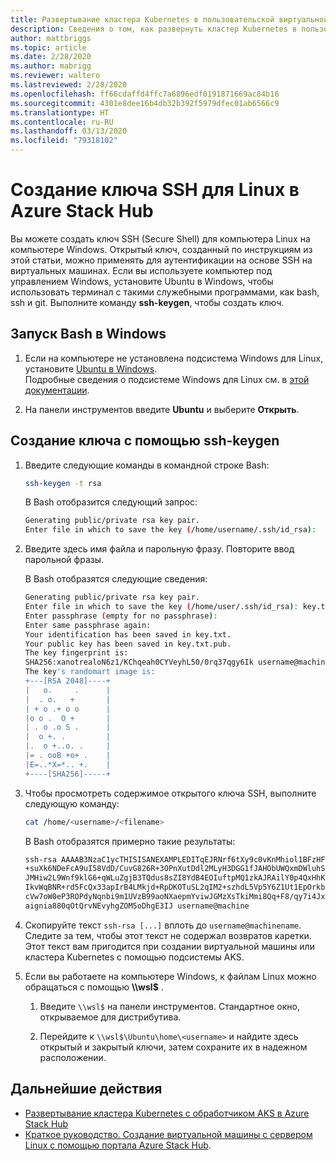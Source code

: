```yaml
---
title: Развертывание кластера Kubernetes в пользовательской виртуальной сети Azure Stack Hub
description: Сведения о том, как развернуть кластер Kubernetes в пользовательской виртуальной сети Azure Stack Hub.
author: mattbriggs
ms.topic: article
ms.date: 2/28/2020
ms.author: mabrigg
ms.reviewer: waltero
ms.lastreviewed: 2/28/2020
ms.openlocfilehash: ff66cdaffd4ffc7a6896edf0191871669ac84b16
ms.sourcegitcommit: 4301e8dee16b4db32b392f5979dfec01ab6566c9
ms.translationtype: HT
ms.contentlocale: ru-RU
ms.lasthandoff: 03/13/2020
ms.locfileid: "79318102"
---
```

# <a name="create-an-ssh-key-for-linux-on-azure-stack-hub"></a>Создание ключа SSH для Linux в Azure Stack Hub

Вы можете создать ключ SSH (Secure Shell) для компьютера Linux на компьютере Windows. Открытый ключ, созданный по инструкциям из этой статьи, можно применять для аутентификации на основе SSH на виртуальных машинах. Если вы используете компьютер под управлением Windows, установите Ubuntu в Windows, чтобы использовать терминал с такими служебными программами, как bash, ssh и git. Выполните команду **ssh-keygen**, чтобы создать ключ.

## <a name="open-bash-on-windows"></a>Запуск Bash в Windows

1. Если на компьютере не установлена подсистема Windows для Linux, установите [Ubuntu в Windows](https://www.microsoft.com/en-us/p/ubuntu/9nblggh4msv6?activetab=pivot:overviewtab).  
    Подробные сведения о подсистеме Windows для Linux см. в [этой документации](https://docs.microsoft.com/windows/wsl/about).

2. На панели инструментов введите **Ubuntu** и выберите **Открыть**.

## <a name="create-a-key-with-ssh-keygen"></a>Создание ключа с помощью ssh-keygen

1. Введите следующие команды в командной строке Bash:

    ```bash  
    ssh-keygen -t rsa
    ```

    В Bash отобразится следующий запрос:

    ```bash
    Generating public/private rsa key pair.
    Enter file in which to save the key (/home/username/.ssh/id_rsa):
    ```

2. Введите здесь имя файла и парольную фразу. Повторите ввод парольной фразы.

    В Bash отобразятся следующие сведения:

    ```bash
    Generating public/private rsa key pair.
    Enter file in which to save the key (/home/user/.ssh/id_rsa): key.txt
    Enter passphrase (empty for no passphrase):
    Enter same passphrase again:
    Your identification has been saved in key.txt.
    Your public key has been saved in key.txt.pub.
    The key fingerprint is:
    SHA256:xanotrealoN6z1/KChqeah0CYVeyhL50/0rq37qgy6Ik username@machine
    The key's randomart image is:
    +---[RSA 2048]----+
    |   o.     .      |
    |  . o.   +       |
    | + o .+ o o      |
    |o o .  O +       |
    | . o .o S .      |
    |  o +. .         |
    |.  o +..o. .     |
    |= . ooB +o+ .    |
    |E=..*X=*.. +.    |
    +----[SHA256]-----+
    ```

3. Чтобы просмотреть содержимое открытого ключа SSH, выполните следующую команду:

    ```bash
    cat /home/<username>/<filename>
    ```

    В Bash отобразятся примерно такие результаты:

    ```bash
    ssh-rsa AAAAB3NzaC1ycTHISISANEXAMPLEDITqEJRNrf6tXy9c0vKnMhiol1BFzHFV3
    +suXk6NDeFcA9uI58VdD/CuvG826R+3OPnXutDdl2MLyH3DGG1fJAHObUWQxmDWluhSGb
    JMHiw2L9Wnf9klG6+qWLuZgjB3TQdus8sZI8YdB4EOIuftpMQ1zkAJRAilY0p4QxHhKbU
    IkvWqBNR+rd5FcQx33apIrB4LMkjd+RpDKOTuSL2qIM2+szhdL5Vp5Y6Z1Ut1EpOrkbg1
    cVw7oW0eP3ROPdyNqnbi9m1UVzB99aoNXaepmYviwJGMzXsTkiMmi8Qq+F8/qy7i4Jxl0
    aignia880qOtQrvNEvyhgZOM5oDhgE3IJ username@machine
    ```

4. Скопируйте текст `ssh-rsa [...]` вплоть до `username@machinename`. Следите за тем, чтобы этот текст не содержал возвратов каретки. Этот текст вам пригодится при создании виртуальной машины или кластера Kubernetes с помощью подсистемы AKS.

5. Если вы работаете на компьютере Windows, к файлам Linux можно обращаться с помощью **\\\\wsl$** .

    1. Введите `\\wsl$` на панели инструментов. Стандартное окно, открываемое для дистрибутива.

    2. Перейдите к `\\wsl$\Ubuntu\home\<username>` и найдите здесь открытый и закрытый ключи, затем сохраните их в надежном расположении.

## <a name="next-steps"></a>Дальнейшие действия

- [Развертывание кластера Kubernetes с обработчиком AKS в Azure Stack Hub](azure-stack-kubernetes-aks-engine-deploy-cluster.md)
- [Краткое руководство. Создание виртуальной машины с сервером Linux с помощью портала Azure Stack Hub](azure-stack-quick-linux-portal.md).